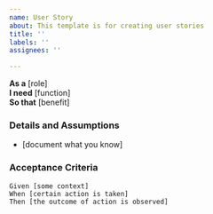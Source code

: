 ```yaml
---
name: User Story
about: This template is for creating user stories
title: ''
labels: ''
assignees: ''

---
```


**As a** [role]  
**I need** [function]  
**So that** [benefit]
   
### Details and Assumptions
* [document what you know]
   
### Acceptance Criteria  
   
 ```gherkin
Given [some context]
When [certain action is taken]
Then [the outcome of action is observed]
 ```
